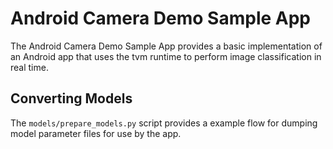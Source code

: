 Android Camera Demo Sample App
==============================

The Android Camera Demo Sample App provides a basic implementation of an Android
app that uses the tvm runtime to perform image classification in real time.

Converting Models
-----------------

The `models/prepare_models.py` script provides a example flow for dumping model
parameter files for use by the app.
